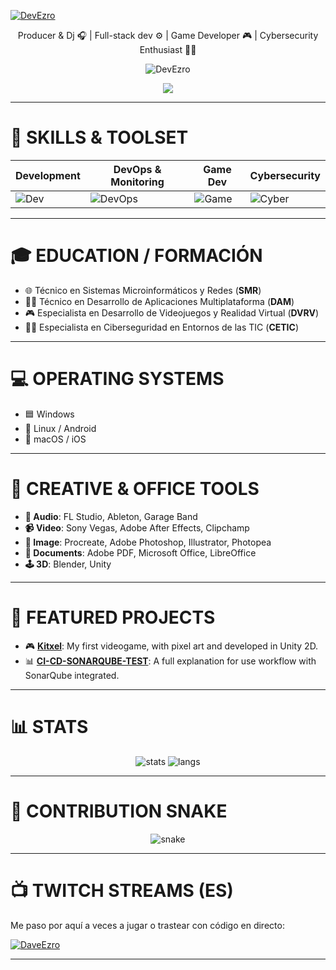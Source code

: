 <!-- CABECERA: BANNER, VISITAS, TROFEOS -->
[![DevEzro](https://svg-banners.vercel.app/api?type=glitch&text1=DEVEZRO&width=1200&height=100)](https://github.com/Akshay090/svg-banners)

<p align="center">
  Producer & Dj 🎧 | Full-stack dev ⚙️ | Game Developer 🎮 | Cybersecurity Enthusiast 🕵️‍♂️
</p>

<p align="center">
  <img src="https://komarev.com/ghpvc/?username=DevEzro&label=Profile%20views&color=00c9a1&style=flat" alt="DevEzro" />
</p>

<p align="center">
  <img src="https://github-profile-trophy.vercel.app/?username=devezro&theme=discord&no-frame=false&no-bg=false&margin-w=4"/>
</p>

---

<!-- HABILIDADES -->
# 🔧 SKILLS & TOOLSET

| Development | DevOps & Monitoring | Game Dev | Cybersecurity |
| --- | --- | --- | --- |
| ![Dev](https://skillicons.dev/icons?i=java,js,html,css,c,dotnet,python) | ![DevOps](https://skillicons.dev/icons?i=docker,jenkins,grafana,prometheus,selenium,cypress) | ![Game](https://skillicons.dev/icons?i=c,unity,unreal,blender) | ![Cyber](https://skillicons.dev/icons?i=kali) |

---

# 🎓 EDUCATION / FORMACIÓN

- 🌐 Técnico en Sistemas Microinformáticos y Redes (**SMR**)
- 👨‍💻 Técnico en Desarrollo de Aplicaciones Multiplataforma (**DAM**)
- 🎮 Especialista en Desarrollo de Videojuegos y Realidad Virtual (**DVRV**)
- 🕵️‍♂️ Especialista en Ciberseguridad en Entornos de las TIC (**CETIC**)

---

# 💻 OPERATING SYSTEMS

- 🟦 Windows
- 🐧 Linux / Android
- 🍎 macOS / iOS

---

# 🎨 CREATIVE & OFFICE TOOLS

- **🎵 Audio**: FL Studio, Ableton, Garage Band  
- **📹 Video**: Sony Vegas, Adobe After Effects, Clipchamp  
- **🎨 Image**: Procreate, Adobe Photoshop, Illustrator, Photopea  
- **📄 Documents**: Adobe PDF, Microsoft Office, LibreOffice  
- **🕹 3D**: Blender, Unity  

---

# 🚀 FEATURED PROJECTS

- 🎮 [**Kitxel**](https://gamejolt.com/games/devezrokitxel/793379): My first videogame, with pixel art and developed in Unity 2D.
- 📊 [**CI-CD-SONARQUBE-TEST**](https://github.com/DevEzro/CI-CD-SONARQUBE-TEST): A full explanation for use workflow with SonarQube integrated.
---

# 📊 STATS

<p align="center">
  <img src="https://github-readme-stats.vercel.app/api?username=DevEzro&show_icons=true&theme=cobalt" alt="stats" />
  <img src="https://github-readme-stats.vercel.app/api/top-langs/?username=DevEzro&layout=compact&count_private=true&theme=radical" alt="langs" />
</p>

---

# 🐍 CONTRIBUTION SNAKE

<p align="center">
  <img src="https://github.com/DevEzro/DevEzro/blob/output/github-contribution-grid-snake.svg" alt="snake">
</p>

---

# 📺 TWITCH STREAMS (ES)

Me paso por aquí a veces a jugar o trastear con código en directo:

[![DaveEzro](https://static-cdn.jtvnw.net/jtv_user_pictures/428caacc-75a2-4c27-95c6-8dcacf93922e-profile_image-70x70.png 'DaveEzro')](https://twitch.com/daveezro)

---

